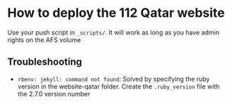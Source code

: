 # How to deploy the 112 Qatar website


Use your push script in `_scripts/`. It will work as long as you have admin rights on the AFS volume


## Troubleshooting

- `rbenv: jekyll: command not found`: Solved by specifying the ruby version in the website-qatar folder. Create the `.ruby_version` file with the 2.7.0 version number
